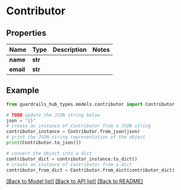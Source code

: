# Contributor


## Properties

Name | Type | Description | Notes
------------ | ------------- | ------------- | -------------
**name** | **str** |  | 
**email** | **str** |  | 

## Example

```python
from guardrails_hub_types.models.contributor import Contributor

# TODO update the JSON string below
json = "{}"
# create an instance of Contributor from a JSON string
contributor_instance = Contributor.from_json(json)
# print the JSON string representation of the object
print(Contributor.to_json())

# convert the object into a dict
contributor_dict = contributor_instance.to_dict()
# create an instance of Contributor from a dict
contributor_from_dict = Contributor.from_dict(contributor_dict)
```
[[Back to Model list]](../README.md#documentation-for-models) [[Back to API list]](../README.md#documentation-for-api-endpoints) [[Back to README]](../README.md)


